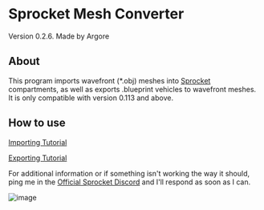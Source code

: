 # Sprocket Mesh Converter
Version 0.2.6. Made by Argore

## About

This program imports wavefront (\*.obj) meshes into [Sprocket](https://store.steampowered.com/app/1674170/Sprocket/) compartments, as well as exports .blueprint vehicles to wavefront meshes. It is only compatible with version 0.113 and above.

## How to use 

[Importing Tutorial](https://github.com/ArgoreOfficial/SprocketMeshConverter/wiki/Importing-Tutorial)

[Exporting Tutorial](https://github.com/ArgoreOfficial/SprocketMeshConverter/wiki/Exporting-Tutorial)


For additional information or if something isn't working the way it should, ping me in the [Official Sprocket Discord](https://discord.gg/YYwcvmVuRP) and I'll respond as soon as I can.


![image](https://user-images.githubusercontent.com/45431685/148399805-2b594068-9b18-4a44-955d-ec228bb59331.png)
